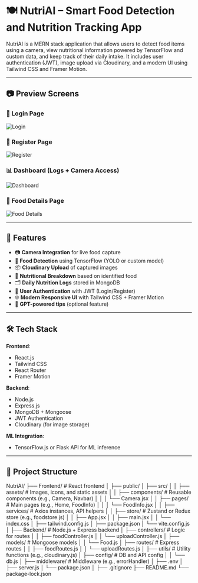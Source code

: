 # 🍽️ NutriAI – Smart Food Detection and Nutrition Tracking App

NutriAI is a MERN stack application that allows users to detect food items using a camera, view nutritional information powered by TensorFlow and custom data, and keep track of their daily intake. It includes user authentication (JWT), image upload via Cloudinary, and a modern UI using Tailwind CSS and Framer Motion.

---



## 📷 Preview Screens

### 🔐 Login Page  
![Login](https://i.imgur.com/your-login-image.png)

### 📝 Register Page  
![Register](https://i.imgur.com/your-register-image.png)

### 📊 Dashboard (Logs + Camera Access)  
![Dashboard](https://i.imgur.com/your-dashboard-image.png)

### 🍔 Food Details Page  
![Food Details](https://i.imgur.com/your-foodinfo-image.png)

---

## 🧠 Features

- 📷 **Camera Integration** for live food capture  
- 🍔 **Food Detection** using TensorFlow (YOLO or custom model)  
- 📦 **Cloudinary Upload** of captured images  
- 🧾 **Nutritional Breakdown** based on identified food  
- 🗂️ **Daily Nutrition Logs** stored in MongoDB  
- 🔐 **User Authentication** with JWT (Login/Register)  
- 🌐 **Modern Responsive UI** with Tailwind CSS + Framer Motion  
- 🧠 **GPT-powered tips** (optional feature)

---

## 🛠️ Tech Stack

**Frontend**:  
- React.js  
- Tailwind CSS  
- React Router  
- Framer Motion  

**Backend**:  
- Node.js  
- Express.js  
- MongoDB + Mongoose  
- JWT Authentication  
- Cloudinary (for image storage)

**ML Integration**:  
- TensorFlow.js or Flask API for ML inference  

---

## 📁 Project Structure

NutriAI/
├── Frontend/                       # React frontend
│   ├── public/
│   ├── src/
│   │   ├── assets/              # Images, icons, and static assets
│   │   ├── components/          # Reusable components (e.g., Camera, Navbar)
│   │   │   └── Camera.jsx
│   │   ├── pages/               # Main pages (e.g., Home, FoodInfo)
│   │   │   └── FoodInfo.jsx
│   │   ├── services/            # Axios instances, API helpers
│   │   ├── store/               # Zustand or Redux store (e.g., foodstore.js)
│   │   ├── App.jsx
│   │   ├── main.jsx
│   │   └── index.css
│   ├── tailwind.config.js
│   ├── package.json
│   └── vite.config.js
│
├── Backend/                      # Node.js + Express backend
│   ├── controllers/             # Logic for routes
│   │   ├── foodController.js
│   │   └── uploadController.js
│   ├── models/                  # Mongoose models
│   │   └── Food.js
│   ├── routes/                  # Express routes
│   │   ├── foodRoutes.js
│   │   └── uploadRoutes.js
│   ├── utils/                   # Utility functions (e.g., cloudinary.js)
│   ├── config/                  # DB and API config
│   │   └── db.js
│   ├── middleware/              # Middleware (e.g., errorHandler)
│   ├── .env
│   ├── server.js
│   └── package.json
│
├── .gitignore
├── README.md
└── package-lock.json


